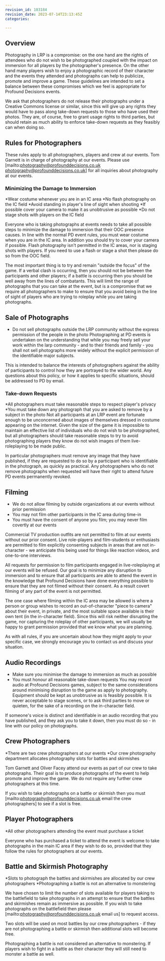 ```yaml
---
revision_id: 103184
revision_date: 2023-07-14T23:13:45Z
categories:

---
```


## Overview
Photography in LRP is a compromise: on the one hand are the rights of attendees who do not wish to be photographed coupled with the impact on immersion for all players by the photographer's presence. On the other hand many players wish to enjoy a photographic record of their character and the events they attended and photographs can help to publicize, promote and improve a game. These guidelines are intended to set a balance between these compromises which we feel is appropriate for Profound Decisions events.

We ask that photographers do not release their photographs under a Creative Commons license or similar, since this will give up any rights they would have to pass along take-down requests to those who have used their photos. They are, of course, free to grant usage rights to third parties, but should retain as much ability to enforce take-down requests as they feasibly can when doing so.

## Rules for Photographers
These rules apply to all photographers, players and crew at our events. Tom Garnett is in charge of photography at our events. Please use [mailto:photography@profounddecisions.co.uk photography@profounddecisions.co.uk] for all inquiries about photography at our events.

### Minimizing the Damage to Immersion
*Wear costume whenever you are in an IC area
*No flash photography on the IC field
*Avoid standing in player's line of sight when shooting
*If possible cover your camera to make it as unobtrusive as possible
*Do not stage shots with players on the IC field

Everyone who is taking photographs at events needs to take all possible steps to minimize the damage to immersion that their OOC presence causes. In line with the normal PD event rules, you must wear costume when you are in the IC area. In addition you should try to cover your camera if possible. Flash photography isn't permitted in the IC areas, nor is staging shots with players. If you need to use a flash or stage a shot then please do so from the OOC field.

The most important thing is to try and remain "outside the focus" of the game. If a verbal clash is occurring, then you should not be between the participants and other players; if a battle is occurring then you should be well away from the lines of combatants. This will limit the range of photographs that you can take at the event, but is a compromise that we require all photographers to make to ensure that you avoid being in the line of sight of players who are trying to roleplay while you are taking photographs.

## Sale of Photographs
* Do not sell photographs outside the LRP community without the express permission of the people in the photo
Photographing at PD events is undertaken on the understanding that while you may freely sell your work within the larp community - and to their friends and family - you shall not sell photographs more widely without the explicit permission of the identifiable major subjects.

This is intended to balance the interests of photographers against the ability of participants to control how they are portrayed to the wider world. Any questions about this policy, or how it applies to specific situations, should be addressed to PD by email.

### Take-down Requests
*All photographers must take reasonable steps to respect player's privacy
*You must take down any photograph that you are asked to remove by a subject in the photo
Not all participants at an LRP event are fortunate enough to be unconcerned about images of themselves dressed in costume appearing on the internet. Given the size of the game it is impossible to maintain an effective list of individuals who do not wish to be photographed, but all photographers should take reasonable steps to try to avoid photographing players they know do not wish images of them live-roleplaying to be made public.

In particular photographers must remove any image that they have published, if they are requested to do so by a participant who is identifiable in the photograph, as quickly as practical. Any photographers who do not remove photographs when requested will have their right to attend future PD events permanently revoked.

## Filming
* We do not allow filming by outside organizations at our events without prior permission
* You may not film other participants in the IC area during time-in
* You must have the consent of anyone you film; you may never film covertly at our events

Commercial TV production outfits are not permitted to film at our events without our prior consent. Live role-players and film-students or enthusiasts are permitted to film explicitly consenting subjects in areas that are not in-character - we anticipate this being used for things like reaction videos, and one-to-one interviews. 

All requests for permission to film participants engaged in live-roleplaying at our events will be refused. Our goal is to minimize any disruption to immersion and to ensure that all participants are able to attend the event in the knowledge that Profound Decisions have done everything possible to ensure that they are not filmed without their consent. As a result covert filming of any part of the event is not permitted.

The one case where filming within the IC area may be allowed is where a person or group wishes to record an out-of-character "piece to camera" about their event, in private, and the most suitable space available is their own tent (in the in-character field). Since this will risk neither disrupting the game, nor capturing the roleplay of other participants, we will usually be happy to grant permission provided that we know what you are planning.

As with all rules, if you are uncertain about how they might apply to your specific case, we strongly encourage you to contact us and discuss your situation.

## Audio Recordings
* Make sure you minimise the damage to immersion as much as possible
* You must honour all reasonable take-down requests
You may record audio at Profound Decisions games, subject to the same considerations around minimising disruption to the game as apply to photography. Equipment should be kept as unobtrusive as is feasibly possible. It is never acceptable to stage scenes, or to ask third parties to move or quieten, for the sake of a recording on the in-character field.

If someone's voice is distinct and identifiable in an audio recording that you have published, and they ask you to take it down, then you must do so - in line with our policy on photographs.


## Crew Photographers
*There are two crew photographers at our events
*Our crew photography department allocates photography slots for battles and skirmishes

Tom Garnett and Oliver Facey attend our events as part of our crew to take photographs. Their goal is to  produce photographs of the event to help promote and improve the game. We do not require any further crew photographers at this time.

If you wish to take photographs on a battle or skirmish then you must [mailto:photography@profounddecisions.co.uk email the crew photographers] to see if a slot is free.


## Player Photographers
*All other photographers attending the event must purchase a ticket

Everyone who has purchased a ticket to attend the event is welcome to take photographs in the main IC area if they wish to do so, provided that they follow the rules for photographers at our events. 

## Battle and Skirmish Photography
*Slots to photograph the battles and skirmishes are allocated by our crew photographers
*Photographing a battle is not an alternative to monstering
 
We have chosen to limit the number of slots available for players taking to the battlefield to take photographs in an attempt to ensure that the battles and skirmishes remain as immersive as possible. If you wish to take photographs on the battlefield then please [mailto:photography@profounddecisions.co.uk email us] to request access.

Two slots will be used on most battles by our crew photographers - if they are not photographing a battle or skirmish then additional slots will become free. 

Photographing a battle is not considered an alternative to monstering. If players wish to fight in a battle as their character they will still need to monster a battle as well.